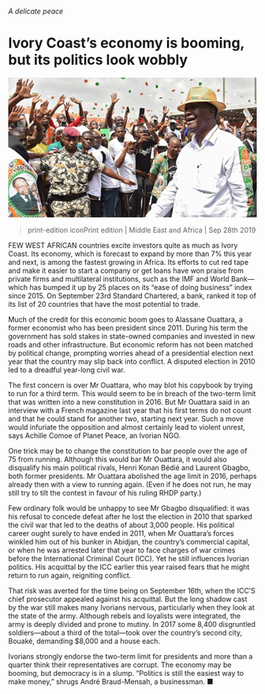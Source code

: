###### A delicate peace

# Ivory Coast’s economy is booming, but its politics look wobbly 

![image](images/20190928_map502.jpg) 

> print-edition iconPrint edition | Middle East and Africa | Sep 28th 2019 

FEW WEST AFRICAN countries excite investors quite as much as Ivory Coast. Its economy, which is forecast to expand by more than 7% this year and next, is among the fastest growing in Africa. Its efforts to cut red tape and make it easier to start a company or get loans have won praise from private firms and multilateral institutions, such as the IMF and World Bank—which has bumped it up by 25 places on its “ease of doing business” index since 2015. On September 23rd Standard Chartered, a bank, ranked it top of its list of 20 countries that have the most potential to trade. 

Much of the credit for this economic boom goes to Alassane Ouattara, a former economist who has been president since 2011. During his term the government has sold stakes in state-owned companies and invested in new roads and other infrastructure. But economic reform has not been matched by political change, prompting worries ahead of a presidential election next year that the country may slip back into conflict. A disputed election in 2010 led to a dreadful year-long civil war. 

The first concern is over Mr Ouattara, who may blot his copybook by trying to run for a third term. This would seem to be in breach of the two-term limit that was written into a new constitution in 2016. But Mr Ouattara said in an interview with a French magazine last year that his first terms do not count and that he could stand for another two, starting next year. Such a move would infuriate the opposition and almost certainly lead to violent unrest, says Achille Comoe of Planet Peace, an Ivorian NGO. 

One trick may be to change the constitution to bar people over the age of 75 from running. Although this would bar Mr Ouattara, it would also disqualify his main political rivals, Henri Konan Bédié and Laurent Gbagbo, both former presidents. Mr Ouattara abolished the age limit in 2016, perhaps already then with a view to running again. (Even if he does not run, he may still try to tilt the contest in favour of his ruling RHDP party.) 

Few ordinary folk would be unhappy to see Mr Gbagbo disqualified: it was his refusal to concede defeat after he lost the election in 2010 that sparked the civil war that led to the deaths of about 3,000 people. His political career ought surely to have ended in 2011, when Mr Ouattara’s forces winkled him out of his bunker in Abidjan, the country’s commercial capital, or when he was arrested later that year to face charges of war crimes before the International Criminal Court (ICC). Yet he still influences Ivorian politics. His acquittal by the ICC earlier this year raised fears that he might return to run again, reigniting conflict. 

That risk was averted for the time being on September 16th, when the ICC’S chief prosecutor appealed against his acquittal. But the long shadow cast by the war still makes many Ivorians nervous, particularly when they look at the state of the army. Although rebels and loyalists were integrated, the army is deeply divided and prone to mutiny. In 2017 some 8,400 disgruntled soldiers—about a third of the total—took over the country’s second city, Bouaké, demanding $8,000 and a house each. 

Ivorians strongly endorse the two-term limit for presidents and more than a quarter think their representatives are corrupt. The economy may be booming, but democracy is in a slump. “Politics is still the easiest way to make money,” shrugs André Braud-Mensah, a businessman. ■ 

